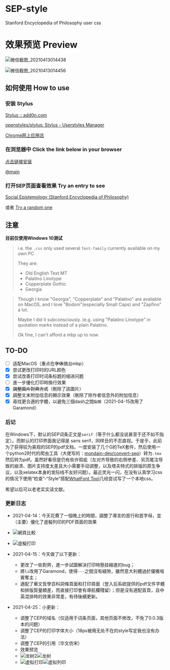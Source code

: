 # SEP-style
Stanford Encyclopedia of Philosophy user css

# 效果预览 Preview

![微信截图_20210413014438](https://user-images.githubusercontent.com/67500714/114439034-1bc62880-9bfb-11eb-9384-7ffbf8fd1184.png)


![微信截图_20210413014456](https://user-images.githubusercontent.com/67500714/114439027-19fc6500-9bfb-11eb-88b2-440fa1b25bae.png)


## 如何使用 How to use

### 安装 Stylus

[Stylus :: add0n.com](https://add0n.com/stylus.html)

[openstyles/stylus: Stylus - Userstyles Manager](https://github.com/openstyles/stylus/)

[Chrome网上应用店](https://chrome.google.com/webstore/detail/stylus/clngdbkpkpeebahjckkjfobafhncgmne)

### 在浏览器中 Click the link below in your browser

[点击链接安装](https://cdn.jsdelivr.net/gh/AlainAlan/SEP-style/index.user.css)

[@main](https://cdn.jsdelivr.net/gh/AlainAlan/SEP-style@main/index.user.css)

### 打开SEP页面查看效果 Try an entry to see

[Social Epistemology (Stanford Encyclopedia of Philosophy)](https://plato.stanford.edu/entries/epistemology-social/)

或者
[Try a random one](https://plato.stanford.edu/cgi-bin/encyclopedia/random)

## 注意

**目前仅使用Windows 10测试**
> i.e. the `.css` only used several `font-family` currently available on my own PC
> 
> They are:
> 
> - Old English Text MT
> - Palatino Linotype
> - Copperplate Gothic
> - Georgia

> Though I know "Georgia", "Copperplate" and "Palatino" are available on MacOS, and I love "Bodoni"(especially Small Caps) and "Zapfino" a lot.
> 
> Maybe I did it subconsciously. (e.g. using "Palatino Linotype" in quotation marks instead of a plain Palatino.
> 
> Ok fine, I can't afford a mbp up to now.

## TO-DO

- [ ] 适配MacOS（重点在~~字体~~搞台mbp）
- [x] 尝试更改打印时的URL颜色
- [x] 尝试改善打印时词条标题的缩进问题
- [ ] 進一步優化打印時換行效果
- [x] ~~調整圖片對齊方式~~（刪除了該圖片）
- [x] 調整文末附加信息的顯示效果（刪除了除作者信息外的附加信息）
- [x] 尋找更合適的字體，以避免三個dash之間`裂開`（2021-04-15改用了Garamond）

### 后记

在Windows下，默认的SEP词条正文是`serif`（等于什么都没说甚至于还不如不指定）。而默认的打印界面我记得是 sans serif，同样丑的不忍直视。于是乎，此前为了获得较为美观的SEP的pdf文档，一度安装了几个G的TeX套件，然后使用一个python2时代的爬虫工具（大佬写的：[mondain-dev/convert-sep](https://github.com/mondain-dev/convert-sep)）转为`.tex`然后转为pdf。虽然好看但是仍有些许瑕疵（左对齐导致的右侧参差、另页尾注导致的崩溃、图片支持度太差且大小需要手动调整，以及塔夫特式的排版的原生争议，以及xelatex本身的发际线不友好问题）。最近灵光一闪，在没有认真学习css的情况下使用“检查”-“Style”搭配[WhatFont Tool](http://www.chengyinliu.com/whatfont.html#whatfont-install-bookmarklet)几经尝试写了一个本地css。

希望以后可以老老实实读文献。


### 更新日志

- 2021-04-14：今天花費了一個晚上的時間，調整了導言的首行和首字母，並（主要）優化了虛擬列印的PDF頁面的效果
- ![網頁比較](https://user-images.githubusercontent.com/67500714/114729580-b1d08f00-9d72-11eb-8b46-17c559191dbd.png)
- ![虛擬打印](https://user-images.githubusercontent.com/67500714/114729591-b39a5280-9d72-11eb-8cc9-c6d301580c36.png)

- 2021-04-15：今天做了以下更新：
  - 更改了一些對齊，進一步試圖解決打印時懸挂縮進的bug；
  - 將`li`改用了Garamond，使得`---`之間沒有縫隙，雖然意大利體過於優雅喧賓奪主；
  - 適配了華文哲學百科詞條頁面和打印頁面（登入后系統提供的pdf文件字體和排版質量頗差，而直接打印會有導航欄殘留）；但是沒有適配首頁，且中英混排時的效果非常差，有待後續更新。
- 2021-04-25：小更新：
  - 调整了CEP的域名（仅适用于词条页面，其他页面不修改，不免了0.0.3版本的问题）
  - 调整了CEP的打印字体大小（18px被用无处不在的style写定我也没有办法）
  - 调整了CEP的引用（华文仿宋） 
  - 效果预览
   - ![龙树2](https://user-images.githubusercontent.com/67500714/115986348-54460900-a5e2-11eb-91b7-27702cf74ea4.png)![龙树](https://user-images.githubusercontent.com/67500714/115986340-4ee8be80-a5e2-11eb-99c4-2f6cfa2020dc.png)
   - ![虚拟打印](https://user-images.githubusercontent.com/67500714/115986352-58722680-a5e2-11eb-9d7e-579243c73896.png)![虚拟列印](https://user-images.githubusercontent.com/67500714/115986368-645de880-a5e2-11eb-9faf-6ad8ce673c10.png)
 
